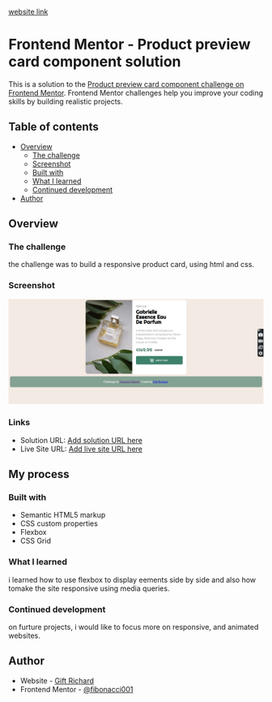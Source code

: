 <a href="https://producttaskfrontendmentor.netlify.app/">website link</a>
# Frontend Mentor - Product preview card component solution

This is a solution to the [Product preview card component challenge on Frontend Mentor](https://www.frontendmentor.io/challenges/product-preview-card-component-GO7UmttRfa). Frontend Mentor challenges help you improve your coding skills by building realistic projects. 

## Table of contents

- [Overview](#overview)
  - [The challenge](#the-challenge)
  - [Screenshot](#screenshot)
  - [Built with](#built-with)
  - [What I learned](#what-i-learned)
  - [Continued development](#continued-development)
- [Author](#author)




## Overview

### The challenge

the challenge was to build a responsive product card, using html and css.



### Screenshot

![](images/screenshot(desktop).png)



### Links

- Solution URL: [Add solution URL here](https://your-solution-url.com)
- Live Site URL: [Add live site URL here](https://your-live-site-url.com)

## My process

### Built with

- Semantic HTML5 markup
- CSS custom properties
- Flexbox
- CSS Grid


### What I learned

i learned how to use flexbox to display eements side by side and also how tomake the site responsive using media queries.



### Continued development

on furture projects, i would like to focus more on responsive, and animated websites.





## Author

- Website - [Gift Richard](https://www.your-site.com)
- Frontend Mentor - [@fibonacci001](https://www.frontendmentor.io/profile/fibonacci001)



